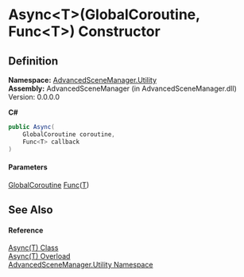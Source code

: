 # Async\<T>(GlobalCoroutine, Func\<T>) Constructor

## Definition

**Namespace:** [AdvancedSceneManager.Utility](N_AdvancedSceneManager_Utility.md)\
**Assembly:** AdvancedSceneManager (in AdvancedSceneManager.dll) Version: 0.0.0.0

**C#**

```c#
public Async(
	GlobalCoroutine coroutine,
	Func<T> callback
)
```

#### Parameters

&#x20; [GlobalCoroutine](T_AdvancedSceneManager_Utility_GlobalCoroutine.md)   [Func](https://learn.microsoft.com/dotnet/api/system.func-1)([T](T_AdvancedSceneManager_Utility_Async_1.md))&#x20;

## See Also

#### Reference

[Async(T) Class](T_AdvancedSceneManager_Utility_Async_1.md)\
[Async(T) Overload](Overload_AdvancedSceneManager_Utility_Async_1__ctor.md)\
[AdvancedSceneManager.Utility Namespace](N_AdvancedSceneManager_Utility.md)
